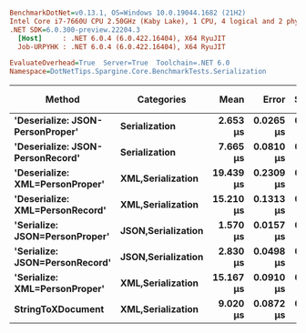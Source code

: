 ``` ini

BenchmarkDotNet=v0.13.1, OS=Windows 10.0.19044.1682 (21H2)
Intel Core i7-7660U CPU 2.50GHz (Kaby Lake), 1 CPU, 4 logical and 2 physical cores
.NET SDK=6.0.300-preview.22204.3
  [Host]     : .NET 6.0.4 (6.0.422.16404), X64 RyuJIT
  Job-URPYHK : .NET 6.0.4 (6.0.422.16404), X64 RyuJIT

EvaluateOverhead=True  Server=True  Toolchain=.NET 6.0  
Namespace=DotNetTips.Spargine.Core.BenchmarkTests.Serialization  

```
|                           Method |         Categories |      Mean |     Error |    StdDev |    StdErr |       Min |        Q1 |    Median |        Q3 |       Max |      Op/s | CI99.9% Margin | Iterations | Kurtosis | MValue | Skewness | Rank | LogicalGroup | Baseline |  Gen 0 | Code Size |  Gen 1 | Allocated |
|--------------------------------- |------------------- |----------:|----------:|----------:|----------:|----------:|----------:|----------:|----------:|----------:|----------:|---------------:|-----------:|---------:|-------:|---------:|-----:|------------- |--------- |-------:|----------:|-------:|----------:|
| **&#39;Deserialize: JSON-PersonProper&#39;** |      **Serialization** |  **2.653 μs** | **0.0265 μs** | **0.0248 μs** | **0.0064 μs** |  **2.619 μs** |  **2.632 μs** |  **2.651 μs** |  **2.670 μs** |  **2.695 μs** | **376,877.5** |      **0.0265 μs** |      **15.00** |    **1.580** |  **2.000** |   **0.1498** |    **2** |            ***** |       **No** | **0.0763** |     **297 B** |      **-** |     **712 B** |
| **&#39;Deserialize: JSON-PersonRecord&#39;** |      **Serialization** |  **7.665 μs** | **0.0810 μs** | **0.0758 μs** | **0.0196 μs** |  **7.545 μs** |  **7.608 μs** |  **7.643 μs** |  **7.726 μs** |  **7.796 μs** | **130,456.1** |      **0.0810 μs** |      **15.00** |    **1.733** |  **2.000** |   **0.3094** |    **4** |            ***** |       **No** | **0.2747** |     **297 B** |      **-** |   **2,584 B** |
|  **&#39;Deserialize: XML=PersonProper&#39;** |  **XML,Serialization** | **19.439 μs** | **0.2309 μs** | **0.2160 μs** | **0.0558 μs** | **19.098 μs** | **19.253 μs** | **19.464 μs** | **19.606 μs** | **19.823 μs** |  **51,443.1** |      **0.2309 μs** |      **15.00** |    **1.616** |  **2.000** |  **-0.0680** |    **7** |            ***** |       **No** | **1.9836** |     **679 B** | **0.0305** |  **18,412 B** |
|  **&#39;Deserialize: XML=PersonRecord&#39;** |  **XML,Serialization** | **15.210 μs** | **0.1313 μs** | **0.1228 μs** | **0.0317 μs** | **14.974 μs** | **15.146 μs** | **15.208 μs** | **15.311 μs** | **15.399 μs** |  **65,745.4** |      **0.1313 μs** |      **15.00** |    **1.950** |  **2.000** |  **-0.2412** |    **6** |            ***** |       **No** | **1.9531** |     **679 B** | **0.0305** |  **18,180 B** |
|   **&#39;Serialize: JSON=PersonProper&#39;** | **JSON,Serialization** |  **1.570 μs** | **0.0157 μs** | **0.0139 μs** | **0.0037 μs** |  **1.544 μs** |  **1.563 μs** |  **1.568 μs** |  **1.581 μs** |  **1.596 μs** | **637,139.4** |      **0.0157 μs** |      **14.00** |    **2.184** |  **2.000** |   **0.0295** |    **1** |            ***** |       **No** | **0.1259** |     **530 B** |      **-** |   **1,152 B** |
|   **&#39;Serialize: JSON=PersonRecord&#39;** | **JSON,Serialization** |  **2.830 μs** | **0.0498 μs** | **0.0466 μs** | **0.0120 μs** |  **2.746 μs** |  **2.798 μs** |  **2.833 μs** |  **2.859 μs** |  **2.917 μs** | **353,314.2** |      **0.0498 μs** |      **15.00** |    **2.083** |  **2.000** |  **-0.0184** |    **3** |            ***** |       **No** | **0.2594** |     **530 B** |      **-** |   **2,392 B** |
|    **&#39;Serialize: XML=PersonProper&#39;** |  **XML,Serialization** | **15.167 μs** | **0.0910 μs** | **0.0760 μs** | **0.0211 μs** | **15.018 μs** | **15.141 μs** | **15.192 μs** | **15.217 μs** | **15.302 μs** |  **65,932.4** |      **0.0910 μs** |      **13.00** |    **2.597** |  **2.000** |  **-0.4603** |    **6** |            ***** |       **No** | **2.2888** |     **724 B** |      **-** |  **20,798 B** |
|                **StringToXDocument** |  **XML,Serialization** |  **9.020 μs** | **0.0872 μs** | **0.0815 μs** | **0.0211 μs** |  **8.879 μs** |  **8.967 μs** |  **9.018 μs** |  **9.071 μs** |  **9.200 μs** | **110,865.7** |      **0.0872 μs** |      **15.00** |    **2.509** |  **2.000** |   **0.3572** |    **5** |            ***** |       **No** | **1.7090** |     **231 B** | **0.0305** |  **15,888 B** |
